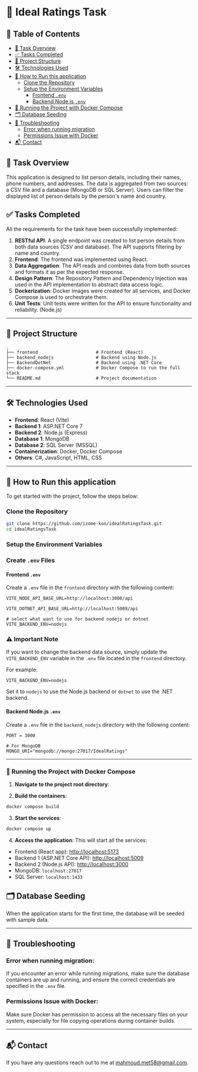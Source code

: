 
# 🌟 Ideal Ratings Task


## 📖 Table of Contents

- [📝 Task Overview](#-task-overview)
- [✅ Tasks Completed](#-tasks-completed)
- [🧱 Project Structure](#-project-structure)
- [🛠️ Technologies Used](#️-technologies-used)
- [🚀 How to Run this application](#-how-to-run-this-application)
    - [Clone the Repository](#clone-the-repository)
    - [Setup the Environment Variables](#setup-the-environment-variables)
        - [Frontend `.env`](#frontend-env)
        - [Backend Node.js `.env`](#backend-nodejs-env)
- [🚢 Running the Project with Docker Compose](#-running-the-project-with-docker-compose)
- [🗂️ Database Seeding](#️-database-seeding)
- [🔧 Troubleshooting](#-troubleshooting)
    - [Error when running migration](#error-when-running-migration)
    - [Permissions Issue with Docker](#permissions-issue-with-docker)
- [📬 Contact](#-contact)



## 📝 Task Overview

This application is designed to list person details, including their names, phone numbers, and addresses. The data is aggregated from two sources: a CSV file and a database (MongoDB or SQL Server). Users can filter the displayed list of person details by the person's name and country.

## ✅ Tasks Completed

All the requirements for the task have been successfully implemented:

1. **RESTful API**: A single endpoint was created to list person details from both data sources (CSV and database). The API supports filtering by name and country.
2. **Frontend**: The frontend was implemented using React.
3. **Data Aggregation**: The API reads and combines data from both sources and formats it as per the expected response.
4. **Design Pattern**: The Repository Pattern and Dependency Injection was used in the API implementation to abstract data access logic.
5. **Dockerization**: Docker images were created for all services, and Docker Compose is used to orchestrate them.
6. **Unit Tests**: Unit tests were written for the API to ensure functionality and reliability. (Node.js)

---

## 🧱 Project Structure

```
.
├── frontend                      # Frontend (React)
├── backend_nodejs                # Backend using Node.js
├── BackendDotNet                 # Backend using .NET Core
├── docker-compose.yml            # Docker Compose to run the full stack
└── README.md                     # Project documentation
```

---

## 🛠️ Technologies Used

- **Frontend**: React (Vite)
- **Backend 1**: ASP.NET Core 7
- **Backend 2**: Node.js (Express)
- **Database 1**: MongoDB
- **Database 2**: SQL Server (MSSQL)
- **Containerization**: Docker, Docker Compose
- **Others**: C#, JavaScript, HTML, CSS

---

## 🚀 How to Run this application

To get started with the project, follow the steps below:

### Clone the Repository

```bash
git clone https://github.com/izome-kon/idealRatingsTask.git
cd idealRatingsTask
```

### Setup the Environment Variables

### Create `.env` Files

#### Frontend `.env`

Create a `.env` file in the `frontend` directory with the following content:

```env
VITE_NODE_API_BASE_URL=http://localhost:3000/api

VITE_DOTNET_API_BASE_URL=http://localhost:5009/api

# select what want to use for backend nodejs or dotnet
VITE_BACKEND_ENV=nodejs
```

### ⚠️ Important Note

If you want to change the backend data source, simply update the `VITE_BACKEND_ENV` variable in the `.env` file located in the `frontend` directory.

For example:
```env
VITE_BACKEND_ENV=nodejs
```

Set it to `nodejs` to use the Node.js backend or `dotnet` to use the .NET backend.


#### Backend Node.js `.env`

Create a `.env` file in the `backend_nodejs` directory with the following content:

```env
PORT = 3000

# For MongoDB
MONGO_URI="mongodb://mongo:27017/IdealRatings"
```

---

### 🚢 Running the Project with Docker Compose

1. **Navigate to the project root directory**:

2. **Build the containers**:

```bash
docker compose build
```

3. **Start the services**:

```bash
docker compose up
```

4. **Access the application**:
This will start all the services:
- Frontend (React app): [http://localhost:5173](http://localhost:5173)
- Backend 1 (ASP.NET Core API): [http://localhost:5009](http://localhost:5009)
- Backend 2 (Node.js API): [http://localhost:3000](http://localhost:3000)
- MongoDB: `localhost:27017`
- SQL Server: `localhost:1433`

## 🗂️ Database Seeding

When the application starts for the first time, the database will be seeded with sample data.

---

## 🔧 Troubleshooting

### Error when running migration:

If you encounter an error while running migrations, make sure the database containers are up and running, and ensure the correct credentials are specified in the `.env` file.

### Permissions Issue with Docker:

Make sure Docker has permission to access all the necessary files on your system, especially for file copying operations during container builds.

---

## 📬 Contact

If you have any questions reach out to me at [mahmoud.met58@gmail.com](mailto:mahmoud.met58@gmail.com).